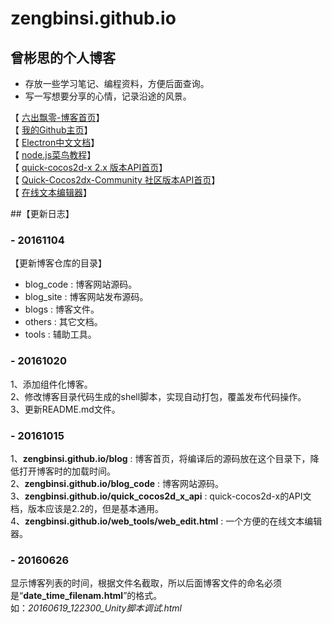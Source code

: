 # zengbinsi.github.io


## 曾彬思的个人博客

* 存放一些学习笔记、编程资料，方便后面查询。
* 写一写想要分享的心情，记录沿途的风景。




【 [六出飘零-博客首页](https://zengbinsi.github.io/blog_site/)】  
【 [我的Github主页](https://github.com/zengbinsi)】  
【 [Electron中文文档](https://github.com/electron/electron/tree/master/docs-translations/zh-CN)】    
【 [node.js菜鸟教程](http://www.runoob.com/nodejs/nodejs-tutorial.html)】  
【 [quick-cocos2d-x 2.x 版本API首页](http://zengbinsi.github.io/others/api_docs/quick_cocos2d_x_2_api)】  
【 [Quick-Cocos2dx-Community 社区版本API首页](http://zengbinsi.github.io/others/api_docs/quick_cocos2d_x_3_api)】  
【 [在线文本编辑器](http://zengbinsi.github.io/others/web_tools/web_edit.html)】  




##【更新日志】

### - 20161104
【更新博客仓库的目录】
- blog_code : 博客网站源码。
- blog_site : 博客网站发布源码。
- blogs : 博客文件。
- others : 其它文档。
- tools : 辅助工具。


### - 20161020
1、添加组件化博客。  
2、修改博客目录代码生成的shell脚本，实现自动打包，覆盖发布代码操作。  
3、更新README.md文件。


### - 20161015
1、**zengbinsi.github.io/blog** : 博客首页，将编译后的源码放在这个目录下，降低打开博客时的加载时间。  
2、**zengbinsi.github.io/blog_code** : 博客网站源码。  
3、**zengbinsi.github.io/quick_cocos2d_x_api** : quick-cocos2d-x的API文档，版本应该是2.2的，但是基本通用。  
4、**zengbinsi.github.io/web_tools/web_edit.html** : 一个方便的在线文本编辑器。  
  
  
### - 20160626

显示博客列表的时间，根据文件名截取，所以后面博客文件的命名必须是“**date_time_filenam.html**”的格式。  
如：*20160619_122300_Unity脚本调试.html*  

